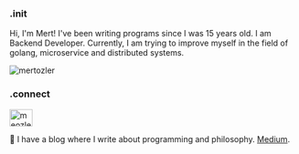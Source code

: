### .init
Hi, I'm Mert! I've been writing programs since I was 15 years old. I am Backend Developer. Currently, I am trying to improve myself in the field of golang, microservice and distributed systems. 

<p align="left"> <img src="https://komarev.com/ghpvc/?username=mertozler&label=Profile%20views&color=0e75b6&style=flat" alt="mertozler" /> </p>

### .connect
<p align="left">
<a href="https://linkedin.com/in/meozler" target="blank"><img align="center" src="https://raw.githubusercontent.com/rahuldkjain/github-profile-readme-generator/master/src/images/icons/Social/linked-in-alt.svg" alt="meozler" height="30" width="40" /></a>
</p>

📙 I have a blog where I write about programming and philosophy. [Medium]([https://ssg.dev](https://medium.com/@meozler)).
